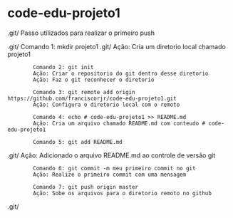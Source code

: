 # code-edu-projeto1
.git/    Passo utilizados para realizar o primeiro push

.git/    Comando 1: mkdir projeto1
.git/    Ação: Cria um diretorio local chamado projeto1

            Comando 2: git init 
            Ação: Criar o repositorio do git dentro desse diretorio
            Ação: Faz o git reconhecer o diretorio 
            
            Comando 3: git remote add origin https://github.com/franciscorjr/code-edu-projeto1.git
            Ação: Configura o diretorio local com o remoto

            Comando 4: echo # code-edu-projeto1 >> README.md
            Ação: Cria um arquivo chamado README.md com conteudo # code-edu-projeto1

            Comando 5: git add README.md
.git/    Ação: Adicionado o arquivo README.md ao controle de versão git

            Comando 6: git commit -m meu primeiro commit no git
            Ação: Realize o primeiro commit com uma mensagem

            Comando 7: git push origin master
            Ação: Sobe os arquivos para o diretorio remoto no github
.git/
